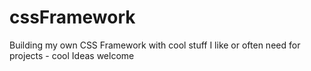 # cssFramework
Building my own CSS Framework with cool stuff I like or often need for projects - cool Ideas welcome
